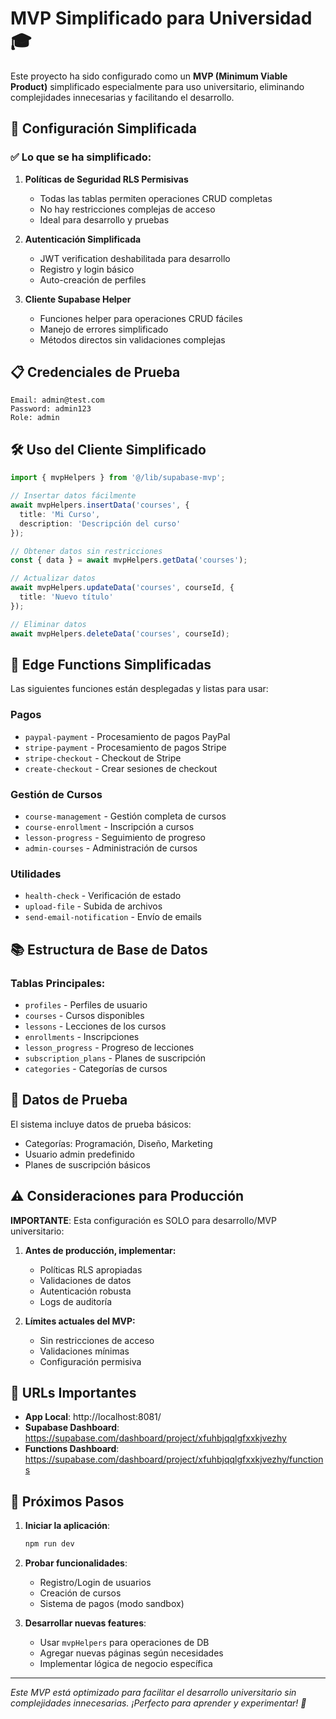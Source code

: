 # MVP Simplificado para Universidad 🎓

Este proyecto ha sido configurado como un **MVP (Minimum Viable Product)** simplificado especialmente para uso universitario, eliminando complejidades innecesarias y facilitando el desarrollo.

## 🚀 Configuración Simplificada

### ✅ Lo que se ha simplificado:

1. **Políticas de Seguridad RLS Permisivas**
   - Todas las tablas permiten operaciones CRUD completas
   - No hay restricciones complejas de acceso
   - Ideal para desarrollo y pruebas

2. **Autenticación Simplificada**
   - JWT verification deshabilitada para desarrollo
   - Registro y login básico
   - Auto-creación de perfiles

3. **Cliente Supabase Helper**
   - Funciones helper para operaciones CRUD fáciles
   - Manejo de errores simplificado
   - Métodos directos sin validaciones complejas

## 📋 Credenciales de Prueba

```
Email: admin@test.com
Password: admin123
Role: admin
```

## 🛠️ Uso del Cliente Simplificado

```typescript
import { mvpHelpers } from '@/lib/supabase-mvp';

// Insertar datos fácilmente
await mvpHelpers.insertData('courses', {
  title: 'Mi Curso',
  description: 'Descripción del curso'
});

// Obtener datos sin restricciones
const { data } = await mvpHelpers.getData('courses');

// Actualizar datos
await mvpHelpers.updateData('courses', courseId, {
  title: 'Nuevo título'
});

// Eliminar datos
await mvpHelpers.deleteData('courses', courseId);
```

## 🔧 Edge Functions Simplificadas

Las siguientes funciones están desplegadas y listas para usar:

### Pagos
- `paypal-payment` - Procesamiento de pagos PayPal
- `stripe-payment` - Procesamiento de pagos Stripe
- `stripe-checkout` - Checkout de Stripe
- `create-checkout` - Crear sesiones de checkout

### Gestión de Cursos
- `course-management` - Gestión completa de cursos
- `course-enrollment` - Inscripción a cursos
- `lesson-progress` - Seguimiento de progreso
- `admin-courses` - Administración de cursos

### Utilidades
- `health-check` - Verificación de estado
- `upload-file` - Subida de archivos
- `send-email-notification` - Envío de emails

## 📚 Estructura de Base de Datos

### Tablas Principales:
- `profiles` - Perfiles de usuario
- `courses` - Cursos disponibles
- `lessons` - Lecciones de los cursos
- `enrollments` - Inscripciones
- `lesson_progress` - Progreso de lecciones
- `subscription_plans` - Planes de suscripción
- `categories` - Categorías de cursos

## 🧪 Datos de Prueba

El sistema incluye datos de prueba básicos:
- Categorías: Programación, Diseño, Marketing
- Usuario admin predefinido
- Planes de suscripción básicos

## ⚠️ Consideraciones para Producción

**IMPORTANTE**: Esta configuración es SOLO para desarrollo/MVP universitario:

1. **Antes de producción, implementar:**
   - Políticas RLS apropiadas
   - Validaciones de datos
   - Autenticación robusta
   - Logs de auditoría

2. **Límites actuales del MVP:**
   - Sin restricciones de acceso
   - Validaciones mínimas
   - Configuración permisiva

## 🔗 URLs Importantes

- **App Local**: http://localhost:8081/
- **Supabase Dashboard**: https://supabase.com/dashboard/project/xfuhbjqqlgfxxkjvezhy
- **Functions Dashboard**: https://supabase.com/dashboard/project/xfuhbjqqlgfxxkjvezhy/functions

## 🎯 Próximos Pasos

1. **Iniciar la aplicación**:
   ```bash
   npm run dev
   ```

2. **Probar funcionalidades**:
   - Registro/Login de usuarios
   - Creación de cursos
   - Sistema de pagos (modo sandbox)

3. **Desarrollar nuevas features**:
   - Usar `mvpHelpers` para operaciones de DB
   - Agregar nuevas páginas según necesidades
   - Implementar lógica de negocio específica

---

*Este MVP está optimizado para facilitar el desarrollo universitario sin complejidades innecesarias. ¡Perfecto para aprender y experimentar! 🚀*
